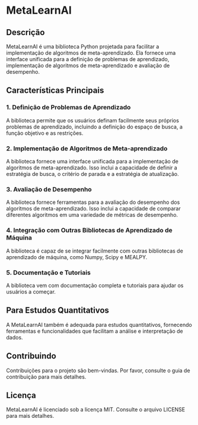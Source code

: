 # MetaLearnAI

## Descrição

MetaLearnAI é uma biblioteca Python projetada para facilitar a implementação de algoritmos de meta-aprendizado. Ela fornece uma interface unificada para a definição de problemas de aprendizado, implementação de algoritmos de meta-aprendizado e avaliação de desempenho.

## Características Principais

### 1. Definição de Problemas de Aprendizado

A biblioteca permite que os usuários definam facilmente seus próprios problemas de aprendizado, incluindo a definição do espaço de busca, a função objetivo e as restrições.

### 2. Implementação de Algoritmos de Meta-aprendizado

A biblioteca fornece uma interface unificada para a implementação de algoritmos de meta-aprendizado. Isso inclui a capacidade de definir a estratégia de busca, o critério de parada e a estratégia de atualização.

### 3. Avaliação de Desempenho

A biblioteca fornece ferramentas para a avaliação do desempenho dos algoritmos de meta-aprendizado. Isso inclui a capacidade de comparar diferentes algoritmos em uma variedade de métricas de desempenho.

### 4. Integração com Outras Bibliotecas de Aprendizado de Máquina

A biblioteca é capaz de se integrar facilmente com outras bibliotecas de aprendizado de máquina, como Numpy, Scipy e MEALPY.

### 5. Documentação e Tutoriais

A biblioteca vem com documentação completa e tutoriais para ajudar os usuários a começar.

## Para Estudos Quantitativos

A MetaLearnAI também é adequada para estudos quantitativos, fornecendo ferramentas e funcionalidades que facilitam a análise e interpretação de dados.

## Contribuindo

Contribuições para o projeto são bem-vindas. Por favor, consulte o guia de contribuição para mais detalhes.

## Licença

MetaLearnAI é licenciado sob a licença MIT. Consulte o arquivo LICENSE para mais detalhes.
